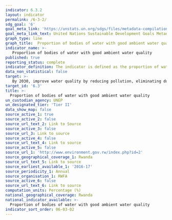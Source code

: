 ```yaml
---
indicator: 6.3.2
layout: indicator
permalink: /6-3-2/
sdg_goal: '6'
goal_meta_link: 'https://unstats.un.org/sdgs/files/metadata-compilation/Metadata-Goal-6.pdf'
goal_meta_link_text: United Nations Sustainable Development Goals Metadata (pdf 894kB)
graph_type: line
graph_title:  Proportion of bodies of water with good ambient water quality
indicator_name: >-
   Proportion of bodies of water with good ambient water quality
published: true
reporting_status: complete
indicator_definition: The indicator is defined as the proportion of water bodies in the country that have good ambient water quality.     Ambient water quality refers to natural, untreated water in rivers, lakes and groundwaters and represents a combination of natural       influences together with the impacts of all anthropogenic activities. The indicator relies on water quality data derived from in situ   measurements and the analysis of samples collected from surface and groundwaters. Water quality is assessed by means of core physical   and chemical parameters that reflect natural water quality related to climatological and geological factors, together with major         impacts on water quality. The continuous monitoring of all surface and groundwaters is economically unfeasible and not required to       sufficiently characterize the status of ambient water quality in a country. Therefore, countries select river, lake and groundwater     bodies that are representative and significant for the assessment and management of water quality to monitor and report on indicator     6.3.2. The quality status of individual water bodies is classified based on the compliance of the available water quality monitoring     data for the core parameters with target values defined by the country. The indicator is computed as the proportion of the number of     water bodies classified as having good quality (i.e. with at least 80 % compliance) to the total number of assessed water bodies,       expressed as a percentage.  
data_non_statistical: false
target: >-
   By 2030, improve water quality by reducing pollution, eliminating dumping and minimizing release of hazardous chemicals and materials, halving the proportion of untreated wastewater and substantially increasing recycling and safe reuse globally
target_id: '6.3'
title: >-
  Proportion of bodies of water with good ambient water quality
un_custodian_agency: UNEP
un_designated_tier: 'Tier II'
data_show_map: false
source_active_1: true
source_active_2: false
source_url_text_2: Link to Source
source_active_3: false
source_url_3: Link to source
source_active_4: false
source_url_text_4: Link to source
source_active_5: false
source_url_1: 'http://www.environment.gov.rw/index.php?id=2'
source_geographical_coverage_1: Rwanda
source_url_text_5: Link to source
source_earliest_available_1: '2016-17'
source_periodicity_1: Annual
source_organisation_1: RWFA
source_active_6: false
source_url_text_6: Link to source
computation_units: Percentage (%)
national_geographical_coverage: Rwanda
national_indicator_available: >-
  Proportion of bodies of water with good ambient water quality
indicator_sort_order: 06-03-02
---
```

